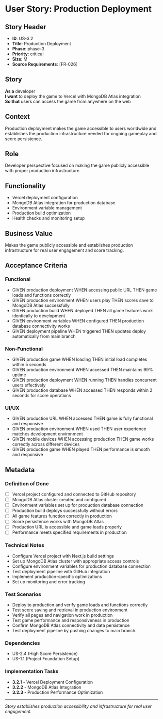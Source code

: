# User Story: Production Deployment

## Story Header

- **ID**: US-3.2
- **Title**: Production Deployment
- **Phase**: phase-3
- **Priority**: critical
- **Size**: M
- **Source Requirements**: [FR-026]

## Story

**As a** developer  
**I want** to deploy the game to Vercel with MongoDB Atlas integration  
**So that** users can access the game from anywhere on the web

## Context

Production deployment makes the game accessible to users worldwide and establishes the production infrastructure needed for ongoing gameplay and score persistence.

## Role

Developer perspective focused on making the game publicly accessible with proper production infrastructure.

## Functionality

- Vercel deployment configuration
- MongoDB Atlas integration for production database
- Environment variable management
- Production build optimization
- Health checks and monitoring setup

## Business Value

Makes the game publicly accessible and establishes production infrastructure for real user engagement and score tracking.

## Acceptance Criteria

### Functional

- GIVEN production deployment WHEN accessing public URL THEN game loads and functions correctly
- GIVEN production environment WHEN users play THEN scores save to MongoDB Atlas successfully
- GIVEN production build WHEN deployed THEN all game features work identically to development
- GIVEN environment variables WHEN configured THEN production database connectivity works
- GIVEN deployment pipeline WHEN triggered THEN updates deploy automatically from main branch

### Non-Functional

- GIVEN production game WHEN loading THEN initial load completes within 5 seconds
- GIVEN production environment WHEN accessed THEN maintains 99% uptime
- GIVEN production deployment WHEN running THEN handles concurrent users effectively
- GIVEN production database WHEN accessed THEN responds within 2 seconds for score operations

### UI/UX

- GIVEN production URL WHEN accessed THEN game is fully functional and responsive
- GIVEN production environment WHEN used THEN user experience matches development environment
- GIVEN mobile devices WHEN accessing production THEN game works correctly across different devices
- GIVEN production game WHEN played THEN performance is smooth and responsive

## Metadata

### Definition of Done

- [ ] Vercel project configured and connected to GitHub repository
- [ ] MongoDB Atlas cluster created and configured
- [ ] Environment variables set up for production database connection
- [ ] Production build deploys successfully without errors
- [ ] All game features function correctly in production
- [ ] Score persistence works with MongoDB Atlas
- [ ] Production URL is accessible and game loads properly
- [ ] Performance meets specified requirements in production

### Technical Notes

- Configure Vercel project with Next.js build settings
- Set up MongoDB Atlas cluster with appropriate access controls
- Configure environment variables for production database connection
- Test deployment pipeline with GitHub integration
- Implement production-specific optimizations
- Set up monitoring and error tracking

### Test Scenarios

- Deploy to production and verify game loads and functions correctly
- Test score saving and retrieval in production environment
- Verify all pages and navigation work in production
- Test game performance and responsiveness in production
- Confirm MongoDB Atlas connectivity and data persistence
- Test deployment pipeline by pushing changes to main branch

### Dependencies

- US-2.4 (High Score Persistence)
- US-1.1 (Project Foundation Setup)

### Implementation Tasks

- **3.2.1** - Vercel Deployment Configuration
- **3.2.2** - MongoDB Atlas Integration
- **3.2.3** - Production Performance Optimization

---

_Story establishes production accessibility and infrastructure for real user engagement._

